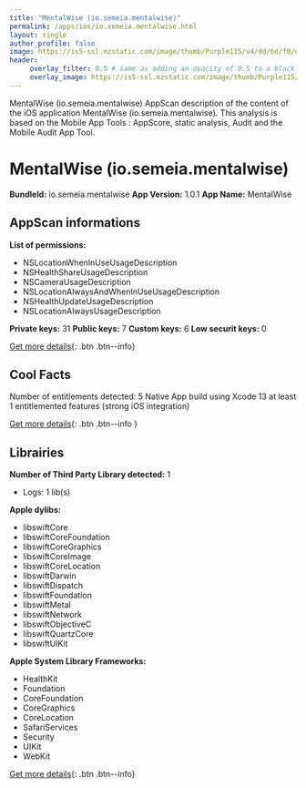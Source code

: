 ```yaml
---
title: "MentalWise (io.semeia.mentalwise)"
permalink: /apps/ios/io.semeia.mentalwise.html
layout: single
author_profile: false
image: https://is5-ssl.mzstatic.com/image/thumb/Purple115/v4/dd/6d/f0/dd6df0df-61e7-367a-6b11-11d76415a52a/source/512x512bb.jpg
header: 
     overlay_filter: 0.5 # same as adding an opacity of 0.5 to a black background
     overlay_image: https://is5-ssl.mzstatic.com/image/thumb/Purple115/v4/dd/6d/f0/dd6df0df-61e7-367a-6b11-11d76415a52a/source/512x512bb.jpg
---
```

MentalWise (io.semeia.mentalwise) AppScan description of the content of the iOS application MentalWise (io.semeia.mentalwise). This analysis is based on the Mobile App Tools : AppScore, static analysis, Audit and the Mobile Audit App Tool.

# MentalWise (io.semeia.mentalwise)

**BundleId:** io.semeia.mentalwise
**App Version:** 1.0.1
**App Name:** MentalWise


## AppScan informations 

**List of permissions:** 
- NSLocationWhenInUseUsageDescription
- NSHealthShareUsageDescription
- NSCameraUsageDescription
- NSLocationAlwaysAndWhenInUseUsageDescription
- NSHealthUpdateUsageDescription
- NSLocationAlwaysUsageDescription
  
  
**Private keys:** 31
**Public keys:** 7
**Custom keys:** 6
**Low securit keys:** 0
  
[Get more details](/pricing.html){: .btn .btn--info}

## Cool Facts

Number of entitlements detected: 5
Native App
build using Xcode 13
at least 1 entitlemented features (strong iOS integration)
  
[Get more details](/pricing.html){: .btn .btn--info }

## Librairies 
**Number of Third Party Library detected:** 1
- Logs: 1 lib(s)


**Apple dylibs:**
- libswiftCore
- libswiftCoreFoundation
- libswiftCoreGraphics
- libswiftCoreImage
- libswiftCoreLocation
- libswiftDarwin
- libswiftDispatch
- libswiftFoundation
- libswiftMetal
- libswiftNetwork
- libswiftObjectiveC
- libswiftQuartzCore
- libswiftUIKit


**Apple System Library Frameworks:**
- HealthKit
- Foundation
- CoreFoundation
- CoreGraphics
- CoreLocation
- SafariServices
- Security
- UIKit
- WebKit


  
[Get more details](/pricing.html){: .btn .btn--info}

